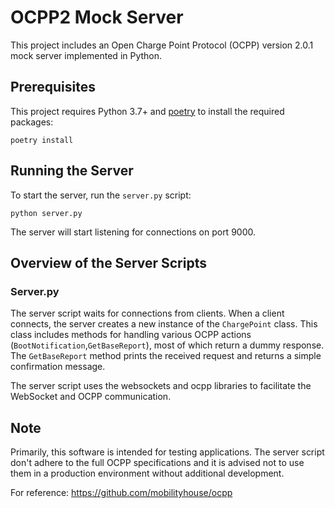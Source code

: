 # OCPP2 Mock Server

This project includes an Open Charge Point Protocol (OCPP) version 2.0.1 mock server implemented in Python.

## Prerequisites

This project requires Python 3.7+ and [poetry](https://python-poetry.org/) to install the required packages:

```
poetry install
```

## Running the Server

To start the server, run the `server.py` script:

```
python server.py
```

The server will start listening for connections on port 9000.

## Overview of the Server Scripts

### Server.py

The server script waits for connections from clients. When a client connects, the server creates a new instance of the `ChargePoint` class. This class includes methods for handling various OCPP actions (`BootNotification`,`GetBaseReport`), most of which return a dummy response. The `GetBaseReport` method prints the received request and returns a simple confirmation message.

The server script uses the websockets and ocpp libraries to facilitate the WebSocket and OCPP communication.

## Note

Primarily, this software is intended for testing applications. The server script don't adhere to the full OCPP specifications and it is advised not to use them in a production environment without additional development.

For reference:
https://github.com/mobilityhouse/ocpp

